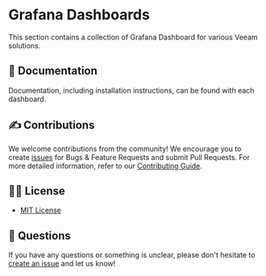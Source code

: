 # Grafana Dashboards

This section contains a collection of Grafana Dashboard for various Veeam solutions.

## 📗 Documentation

Documentation, including installation instructions, can be found with each dashboard.

## ✍ Contributions

We welcome contributions from the community! We encourage you to create [issues](https://github.com/VeeamHub/grafana/issues/new/choose) for Bugs & Feature Requests and submit Pull Requests. For more detailed information, refer to our [Contributing Guide](CONTRIBUTING.md).

## 🤝🏾 License

* [MIT License](LICENSE)

## 🤔 Questions

If you have any questions or something is unclear, please don't hesitate to [create an issue](https://github.com/VeeamHub/grafana/issues/new/choose) and let us know!
